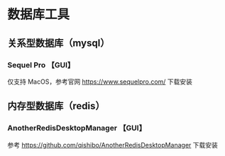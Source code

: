 # 数据库工具

## 关系型数据库（mysql）

### Sequel Pro 【GUI】

仅支持 MacOS，参考官网 https://www.sequelpro.com/ 下载安装

## 内存型数据库（redis）

### AnotherRedisDesktopManager 【GUI】

参考 https://github.com/qishibo/AnotherRedisDesktopManager 下载安装
